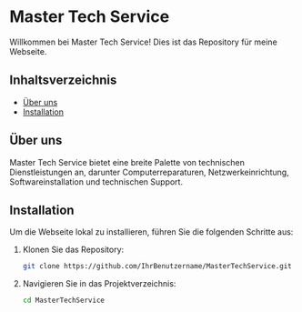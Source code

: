 # Master Tech Service

Willkommen bei Master Tech Service! Dies ist das Repository für meine Webseite.

## Inhaltsverzeichnis

- [Über uns](#über-uns)
- [Installation](#installation)

## Über uns

Master Tech Service bietet eine breite Palette von technischen Dienstleistungen an, darunter Computerreparaturen, Netzwerkeinrichtung, Softwareinstallation und technischen Support.

## Installation

Um die Webseite lokal zu installieren, führen Sie die folgenden Schritte aus:

1. Klonen Sie das Repository:
    ```sh
    git clone https://github.com/IhrBenutzername/MasterTechService.git
    ```
2. Navigieren Sie in das Projektverzeichnis:
    ```sh
    cd MasterTechService
    ```